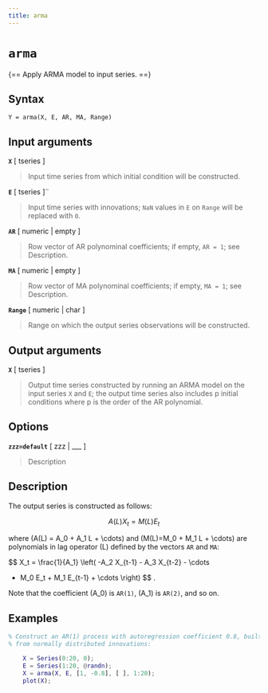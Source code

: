 ```yaml
---
title: arma
---
```


# `arma`

{== Apply ARMA model to input series. ==}


## Syntax 

    Y = arma(X, E, AR, MA, Range)


## Input arguments 

__`X`__ [ tseries ]
>
> Input time series from which initial condition will
> be constructed.
>

__`E`__ [ tseries ]¨
>
> Input time series with innovations; `NaN` values in
> `E` on `Range` will be replaced with `0`.
>

__`AR`__ [ numeric | empty ]
>
> Row vector of AR polynominal coefficients;
> if empty, `AR = 1`; see Description.
>

__`MA`__ [ numeric | empty ]
>
> Row vector of MA polynominal coefficients;
> if empty, `MA = 1`; see Description.
>

__`Range`__ [ numeric | char ]
>
> Range on which the output series
> observations will be constructed.
> 

## Output arguments 

__`X`__ [ tseries ]
>
> Output time series constructed by running an ARMA
> model on the input series `X` and `E`; the output time series also
> includes p initial conditions where p is the order of the AR polynomial.
>

## Options 

__`zzz=default`__ [ zzz | ___ ]
> 
> Description
> 


## Description 

The output series is constructed as follows:

$$ A(L) X_t = M(L) E_t $$

where \(A(L) = A_0 + A_1 L + \cdots\) and \(M(L)=M_0 + M_1 L + \cdots\) are
polynomials in lag operator \(L\) defined by the vectors `AR` and `MA`:

$$ X_t = \frac{1}{A_1} \left( -A_2 X_{t-1} - A_3 X_{t-2} - \cdots
+ M_0 E_t + M_1 E_{t-1} + \cdots \right) $$ .

Note that the coefficient \(A_0\) is `AR(1)`, \(A_1\) is `AR(2)`, and so
on.

## Examples

```matlab
% Construct an AR(1) process with autoregression coefficient 0.8, built
% from normally distributed innovations:

    X = Series(0:20, 0);
    E = Series(1:20, @randn);
    X = arma(X, E, [1, -0.8], [ ], 1:20);
    plot(X);
```

